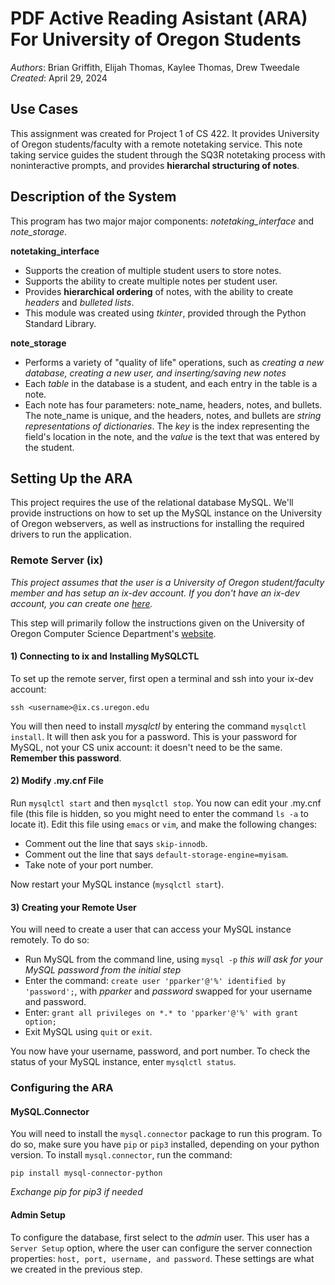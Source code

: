 # PDF Active Reading Asistant (ARA) For University of Oregon Students
_Authors_: Brian Griffith, Elijah Thomas, Kaylee Thomas, Drew Tweedale
_Created_: April 29, 2024

## Use Cases
This assignment was created for Project 1 of CS 422. It provides University of Oregon students/faculty with a remote notetaking service. This note taking service guides the student through the SQ3R notetaking process with noninteractive prompts, and provides **hierarchal structuring of notes**.

## Description of the System
This program has two major major components: _notetaking_interface_ and _note_storage_.

**notetaking_interface**
* Supports the creation of multiple student users to store notes.
* Supports the ability to create multiple notes per student user.
* Provides **hierarchical ordering** of notes, with the ability to create _headers_ and _bulleted lists_.
* This module was created using _tkinter_, provided through the Python Standard Library.

**note_storage**
* Performs a variety of "quality of life" operations, such as _creating a new database, creating a new user, and inserting/saving new notes_
* Each _table_ in the database is a student, and each entry in the table is a note.
* Each note has four parameters: note_name, headers, notes, and bullets. The note_name is unique, and the headers, notes, and bullets are _string representations of dictionaries_. The _key_ is the index representing the field's location in the note, and the _value_ is the text that was entered by the student.

## Setting Up the ARA

This project requires the use of the relational database MySQL. We'll provide instructions on how to set up the MySQL instance on the University of Oregon webservers, as well as instructions for installing the required drivers to run the application.

### Remote Server (ix)

_This project assumes that the user is a University of Oregon student/faculty member and has setup an ix-dev account. If you don't have an ix-dev account, you can create one [here](https://systems.cs.uoregon.edu/wiki/index.php?n=Help.Account)._

This step will primarily follow the instructions given on the University of Oregon Computer Science Department's [website](https://systems.cs.uoregon.edu/wiki/index.php?n=Help.ToolsMysql).

#### 1) Connecting to ix and Installing MySQLCTL
To set up the remote server, first open a terminal and ssh into your ix-dev account:
```
ssh <username>@ix.cs.uregon.edu
```
You will then need to install _mysqlctl_ by entering the command `mysqlctl install`. It will then ask you for a password. This is your password for MySQL, not your CS unix account: it doesn't need to be the same. **Remember this password**.

#### 2) Modify .my.cnf File

Run `mysqlctl start` and then `mysqlctl stop`. You now can edit your .my.cnf file (this file is hidden, so you might need to enter the command `ls -a` to locate it). Edit this file using `emacs` or `vim`, and make the following changes:
* Comment out the line that says `skip-innodb`.
* Comment out the line that says `default-storage-engine=myisam`.
* Take note of your port number.

Now restart your MySQL instance (`mysqlctl start`).

#### 3) Creating your Remote User

You will need to create a user that can access your MySQL instance remotely. To do so:
* Run MySQL from the command line, using `mysql -p` _this will ask for your MySQL password from the initial step_
* Enter the command: `create user 'pparker'@'%' identified by 'password';`, with _pparker_ and _password_ swapped for your username and password.
* Enter: `grant all privileges on *.* to 'pparker'@'%' with grant option;`
* Exit MySQL using `quit` or `exit`.

You now have your username, password, and port number. To check the status of your MySQL instance, enter `mysqlctl status`.

### Configuring the ARA

#### MySQL.Connector

You will need to install the `mysql.connector` package to run this program. To do so, make sure you have `pip` or `pip3` installed, depending on your python version. To install `mysql.connector`, run the command:
```
pip install mysql-connector-python
```
_Exchange pip for pip3 if needed_

#### Admin Setup

To configure the database, first select to the _admin_ user. This user has a `Server Setup` option, where the user can configure the server connection properties: `host, port, username, and password`. These settings are what we created in the previous step.






